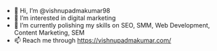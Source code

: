 - 👋 Hi, I’m @vishnupadmakumar98
- 👀 I’m interested in digital marketing
- 🌱 I’m currently polishing my skills on SEO, SMM, Web Development, Content Marketing, SEM
- 📫 Reach me through https://vishnupadmakumar.com/
